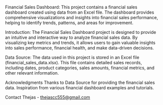 Financial Sales Dashboard:
This project contains a financial sales dashboard created using data from an Excel file. The dashboard provides comprehensive 
visualizations and insights into financial sales performance, helping to identify trends, patterns, and areas for improvement.

Introduction:
The Financial Sales Dashboard project is designed to provide an intuitive and interactive way to analyze financial sales data.
By visualizing key metrics and trends, it allows users to gain valuable insights into sales performance, financial health, and
make data-driven decisions.

Data Source:
The data used in this project is stored in an Excel file (financial_sales_data.xlsx). This file contains detailed sales records,
including dates, product categories, sales amounts, financial metrics, and other relevant information.

Acknowledgments
Thanks to Data Source for providing the financial sales data.
Inspiration from various financial dashboard examples and tutorials.

Contact
Thejas - thejascc555@gmail.com

